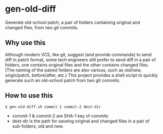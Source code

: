 # gen-old-diff
Generate old-school patch, a pair of folders containing original and changed files, from two git commits.

## Why use this
Although modern VCS, like git, suggest (and provide commands) to send diff in patch format, some tech engineers still prefer to send diff in a pair of folders, one contains original files and the other contains changed files.
(The naming of the paired folders are also various, such as old/new, origin/patch, before/after, etc.)
This project provides a shell script to quickly generate such an old-school patch from two git commits.

## How to use this
```
$ gen-old-diff.sh commit-1 commit-2 dest-dir
```
* commit-1 & commit-2 are SHA-1 key of commits
* dest-dir is the path for saveing original and changed files in a pair of sub-folders, old and new.

